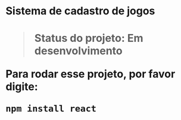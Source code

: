 <h1>Sistema de cadastro de jogos<h1>

> Status do projeto: Em desenvolvimento

 Para rodar esse projeto, por favor digite:

 ````
 npm install react
 ````
